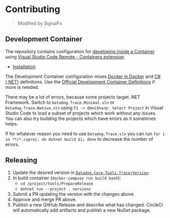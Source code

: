 # Contributing

> Modified by SignalFx

## Development Container

The repository contains configuration for [developing inside a Container](https://code.visualstudio.com/docs/remote/containers) using [Visual Studio Code Remote - Containers extension](https://marketplace.visualstudio.com/items?itemName=ms-vscode-remote.remote-containers).

- [Installation](https://code.visualstudio.com/docs/remote/containers#_installation) 

The Development Container configuration mixes [Docker in Docker](https://github.com/microsoft/vscode-dev-containers/tree/master/containers/docker-in-docker) and [C# (.NET)](https://github.com/microsoft/vscode-dev-containers/tree/master/containers/dotnet) definitions. Use the [Official Development Container Definitions](https://github.com/microsoft/vscode-dev-containers) if more is needed.

There may be a lot of errors, because some projects target .NET Framework. Switch to `Datadog.Trace.Minimal.sln` or `Datadog.Trace.Native.sln` using `F1 -> OmniSharp: Select Project` in Visual Studio Code to load a subset of projects which work without any issues. You can also try building the projects which have errors as it sometimes helps.

If for whatever reason you need to use `Datadog.Trace.sln` you can run `for i in **/*.csproj; do dotnet build $i; done` to decrease the number of errors.

## Releasing

1. Update the desired version in [`Datadog.Core.Tools.TracerVersion`](../tools/Datadog.Core.Tools/TracerVersion.cs).
2. In build container (`docker-compose run build bash`):
    * `cd /project/tools/PrepareRelease`
    * `dotnet run --project . versions`
3. Submit a PR updating the version with the changes above.
4. Approve and merge PR above.
5. Publish a new GitHub Release and describe what has changed. CircleCI will automatically add artifacts and publish a new NuGet package.